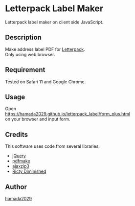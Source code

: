 Letterpack Label Maker
====

Letterpack label maker on client side JavaScript.

## Description

Make address label PDF for 
[Letterpack](https://www.post.japanpost.jp/service/letterpack/).  
Only using web browser.

## Requirement

Tested on Safari 11 and Google Chrome.

## Usage

Open  
<https://hamada2029.github.io/letterpack_label/form_plus.html>  
on your browser and input form.

## Credits

This software uses code from several libraries.

- [jQuery](https://jquery.com/)
- [pdfmake](http://pdfmake.org/)
- [ajaxzip3](https://github.com/ajaxzip3)
- [Ricty Diminished](https://github.com/edihbrandon/RictyDiminished)

## Author

[hamada2029](https://github.com/hamada2029)